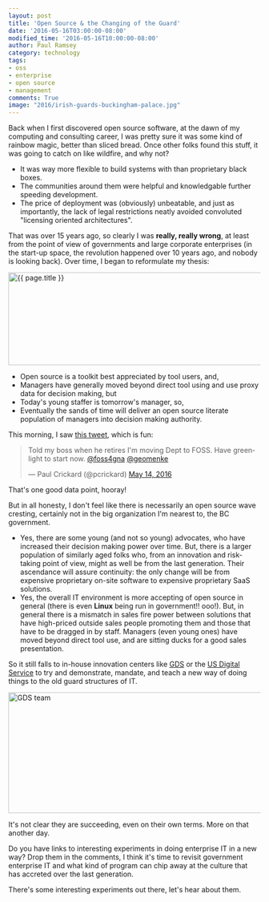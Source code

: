 ```yaml
---
layout: post
title: 'Open Source & the Changing of the Guard'
date: '2016-05-16T03:00:00-08:00'
modified_time: '2016-05-16T10:00:00-08:00'
author: Paul Ramsey
category: technology
tags:
- oss
- enterprise
- open source
- management
comments: True
image: "2016/irish-guards-buckingham-palace.jpg"
---
```


Back when I first discovered open source software, at the dawn of my computing and consulting career, I was pretty sure it was some kind of rainbow magic, better than sliced bread. Once other folks found this stuff, it was going to catch on like wildfire, and why not?

* It was way more flexible to build systems with than proprietary black boxes.
* The communities around them were helpful and knowledgable further speeding development.
* The price of deployment was (obviously) unbeatable, and just as importantly, the lack of legal restrictions neatly avoided convoluted "licensing oriented architectures".

That was over 15 years ago, so clearly I was **really, really wrong**, at least from the point of view of governments and large corporate enterprises (in the start-up space, the revolution happened over 10 years ago, and nobody is looking back). Over time, I began to reformulate my thesis:

<img src="{{ site.images }}{{ page.image }}" alt="{{ page.title }}" width="550" height="185" />

* Open source is a toolkit best appreciated by tool users, and,
* Managers have generally moved beyond direct tool using and use proxy data for decision making, but
* Today's young staffer is tomorrow's manager, so,
* Eventually the sands of time will deliver an open source literate population of managers into decision making authority.

This morning, I saw [this tweet](https://twitter.com/pcrickard/status/731576934224666624), which is fun:

<blockquote class="twitter-tweet" data-lang="en"><p lang="en" dir="ltr">Told my boss when he retires I&#39;m moving Dept to FOSS. Have greenlight to start now. <a href="https://twitter.com/foss4gna">@foss4gna</a> <a href="https://twitter.com/geomenke">@geomenke</a></p>&mdash; Paul Crickard (@pcrickard) <a href="https://twitter.com/pcrickard/status/731576934224666624">May 14, 2016</a></blockquote>
<script async src="//platform.twitter.com/widgets.js" charset="utf-8"></script>

That's one good data point, hooray!

But in all honesty, I don't feel like there is necessarily an open source wave cresting, certainly not in the big organization I'm nearest to, the BC government. 

* Yes, there are some young (and not so young) advocates, who have increased their decision making power over time. But, there is a larger population of similarly aged folks who, from an innovation and risk-taking point of view, might as well be from the last generation. Their ascendance will assure continuity: the only change will be from expensive proprietary on-site software to expensive proprietary SaaS solutions.
* Yes, the overall IT environment is more accepting of open source in general (there is even **Linux** being run in government!! ooo!). But, in general there is a mismatch in sales fire power between solutions that have high-priced outside sales people promoting them and those that have to be dragged in by staff. Managers (even young ones) have moved beyond direct tool use, and are sitting ducks for a good sales presentation.

So it still falls to in-house innovation centers like [GDS](https://gds.blog.gov.uk/) or the [US Digital Service](https://www.whitehouse.gov/digital/united-states-digital-service) to try and demonstrate, mandate, and teach a new way of doing things to the old guard structures of IT.

<img src="{{ site.images }}/2016/gds-team.jpg" alt="GDS team" width="550" height="241" />

It's not clear they are succeeding, even on their own terms. More on that another day.

Do you have links to interesting experiments in doing enterprise IT in a new way? Drop them in the comments, I think it's time to revisit government enterprise IT and what kind of program can chip away at the culture that has accreted over the last generation. 

There's some interesting experiments out there, let's hear about them.

